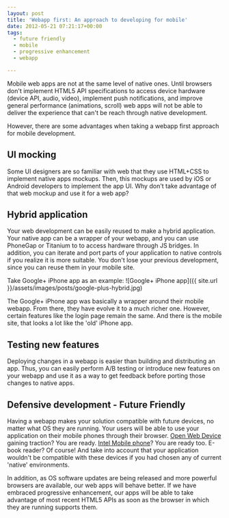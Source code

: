 ```yaml
---
layout: post
title: 'Webapp first: An approach to developing for mobile'
date: 2012-05-21 07:21:17+00:00
tags:
  - future friendly
  - mobile
  - progressive enhancement
  - webapp

---
```


Mobile web apps are not at the same level of native ones. Until browsers don't implement HTML5 API specifications to access device hardware (device API, audio, video), implement push notifications, and improve general performance (animations, scroll) web apps will not be able to deliver the experience that can't be reach through native development.

However, there are some advantages when taking a webapp first approach for mobile development.

## UI mocking
Some UI designers are so familiar with web that they use HTML+CSS to implement native apps mockups. Then, this mockups are used by iOS or Android developers to implement the app UI. Why don't take advantage of that web mockup and use it for a web app?

## <a name="hybrid"></a>Hybrid application
Your web development can be easily reused to make a hybrid application. Your native app can be a wrapper of your webapp, and you can use PhoneGap or Titanium to to access hardware through JS bridges. In addition, you can iterate and port parts of your application to native controls if you realize it is more suitable. You don't lose your previous development, since you can reuse them in your mobile site.

Take Google+ iPhone app as an example:
![Google+ iPhone app]({{ site.url }}/assets/images/posts/google-plus-hybrid.jpg)

The Google+ iPhone app was basically a wrapper around their mobile webapp. From there, they have evolve it to a much richer one. However, certain features like the login page remain the same. And there is the mobile site, that looks a lot like the 'old' iPhone app.

## Testing new features
Deploying changes in a webapp is easier than building and distributing an app. Thus, you can easily perform A/B testing or introduce new features on your webapp and use it as a way to get feedback before porting those changes to native apps.

## Defensive development - Future Friendly
Having a webapp makes your solution compatible with future devices, no matter what OS they are running. Your users will be able to use your application on their mobile phones through their browser. [Open Web Device](http://www.openwebdevice.com/) gaining traction? You are ready. [Intel Mobile phone](http://www.slashgear.com/intels-first-medfield-phone-coming-this-week-claims-ceo-17223318/)? You are ready too. E-book reader? Of course! And take into account that your application wouldn't be compatible with these devices if you had chosen any of current 'native' environments.

In addition, as OS software updates are being released and more powerful browsers are available, our web apps will behave better. If we have embraced progressive enhancement, our apps will be able to take advantage of most recent HTML5 APIs as soon as the browser in which they are running supports them.

